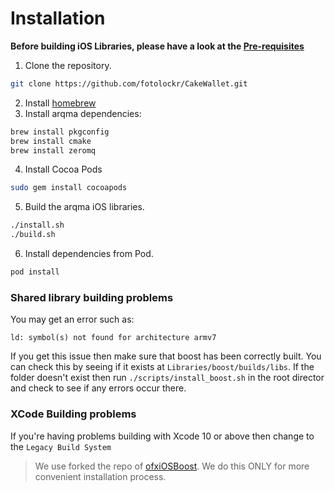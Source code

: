 # Installation

**Before building iOS Libraries, please have a look at the [Pre-requisites](#pre-requisites)**

1. Clone the repository.
```sh
git clone https://github.com/fotolockr/CakeWallet.git
```
2. Install [homebrew](https://brew.sh/)
3. Install arqma dependencies:
```sh
brew install pkgconfig
brew install cmake
brew install zeromq
```
4. Install Cocoa Pods
```sh
sudo gem install cocoapods
```
5. Build the arqma iOS libraries.
```sh
./install.sh
./build.sh
```
6. Install dependencies from Pod.
```sh
pod install
```

### Shared library building problems

You may get an error such as:
```
ld: symbol(s) not found for architecture armv7
```

If you get this issue then make sure that boost has been correctly built. You can check this by seeing if it exists at `Libraries/boost/builds/libs`. If the folder doesn't exist then run `./scripts/install_boost.sh` in the root director and check to see if any errors occur there.

### XCode Building problems
If you're having problems building with Xcode 10 or above then change to the `Legacy Build System`

> We use forked the repo of [ofxiOSBoost](https://github.com/malbit/ofxiOSBoost/tree/arqma). We do this ONLY for more convenient installation process.
